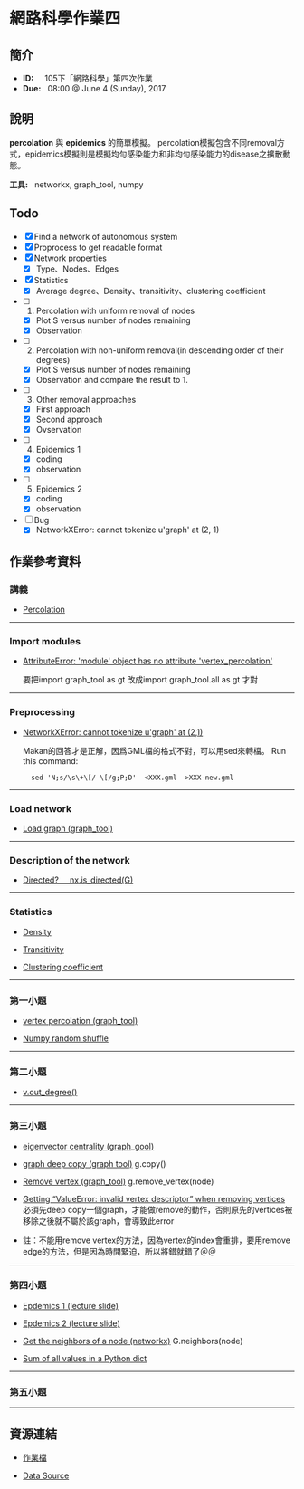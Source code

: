 <style>
    .markdown-body h1{
        background-color:black;
        color:white;
        padding:2px;
    }
    .markdown-body h2{
        background-color:teal;
        color:white;
        padding:2px;
        
    }
</style>

# 網路科學作業四

## 簡介

- **ID:** &nbsp; &nbsp; 105下「網路科學」第四次作業
- **Due:** &nbsp; 08:00 @ June 4 (Sunday), 2017 

## 說明

 **percolation** 與 **epidemics** 的簡單模擬。
percolation模擬包含不同removal方式，epidemics模擬則是模擬均勻感染能力和非均勻感染能力的disease之擴散動態。

**工具:** &nbsp; networkx, graph_tool, numpy


## Todo
- [x] Find a network of autonomous system
- [x] Proprocess to get readable format
- [x] Network properties
    - [x] Type、Nodes、Edges
- [x] Statistics
    - [x] Average degree、Density、transitivity、clustering coefficient
- [ ] 1. Percolation with uniform removal of nodes
    - [x] Plot S versus number of nodes remaining
    - [x] Observation
- [ ] 2. Percolation with non-uniform removal(in descending order of their degrees)
    - [x] Plot S versus number of nodes remaining
    - [x] Observation and compare the result to 1.
- [ ] 3. Other removal approaches
    - [x] First approach
    - [x] Second approach
    - [x] Ovservation
- [ ] 4. Epidemics 1
    - [x] coding
    - [x] observation
- [ ] 5. Epidemics 2
    - [x] coding
    - [x] observation
- [ ] Bug
    - [x] NetworkXError: cannot tokenize u'graph' at (2, 1)

## 作業參考資料

### 講義
- [Percolation](https://ceiba.ntu.edu.tw/course/acbe31/content/percolation.pdf)

---
### Import modules
- [AttributeError: 'module' object has no attribute 'vertex_percolation'](https://stackoverflow.com/questions/28178705/graph-draw-missing-from-graph-tool-osx)
    
    要把import graph_tool as gt 改成import graph_tool.all as gt 才對

---
### Preprocessing
- [NetworkXError: cannot tokenize u'graph' at (2,1)](https://stackoverflow.com/questions/32895291/unexpected-error-reading-gml-graph/32897276#32897276)
  
  Makan的回答才是正解，因爲GML檔的格式不對，可以用sed來轉檔。
Run this command: &nbsp; 
    
        sed 'N;s/\s\+\[/ \[/g;P;D'  <XXX.gml  >XXX-new.gml 

---
### Load network
- [Load graph (graph_tool)](https://graph-tool.skewed.de/static/doc/quickstart.html#graph-i-o)

---
### Description of the network
- [Directed? &nbsp;&nbsp;&nbsp; nx.is_directed(G)](https://stackoverflow.com/questions/33620839/testing-if-a-graph-is-directed-or-undirected-graph-from-edgelist-file)


---
### Statistics

- [Density](https://networkx.github.io/documentation/networkx-1.9/reference/generated/networkx.classes.function.density.html)

- [Transitivity](https://networkx.github.io/documentation/networkx-1.10/reference/generated/networkx.algorithms.cluster.transitivity.html#networkx.algorithms.cluster.transitivity)

- [Clustering coefficient](https://networkx.github.io/documentation/networkx-1.10/reference/generated/networkx.algorithms.cluster.average_clustering.html#networkx.algorithms.cluster.average_clustering)

---
### 第一小題

- [vertex percolation (graph_tool)](https://graph-tool.skewed.de/static/doc/topology.html#graph_tool.topology.vertex_percolation)

- [Numpy random shuffle](https://docs.scipy.org/doc/numpy/reference/generated/numpy.random.shuffle.html)

---
### 第二小題

- [v.out_degree()](https://graph-tool.skewed.de/static/doc/graph_tool.html#graph_tool.Vertex.out_degree)

---
### 第三小題

- [eigenvector centrality (graph_gool)](https://graph-tool.skewed.de/static/doc/centrality.html#graph_tool.centrality.eigenvector)

- [graph deep copy (graph tool)](https://graph-tool.skewed.de/static/doc/graph_tool.html#graph_tool.Graph)
    g.copy()

- [Remove vertex (graph_tool)](https://graph-tool.skewed.de/static/doc/graph_tool.html#graph_tool.Graph.remove_vertex)
    g.remove_vertex(node)


- [Getting “ValueError: invalid vertex descriptor” when removing vertices](https://stackoverflow.com/questions/33614542/getting-valueerror-invalid-vertex-descriptor-when-removing-vertices)
    必須先deep copy一個graph，才能做remove的動作，否則原先的vertices被移除之後就不屬於該graph，會導致此error

- 註：不能用remove vertex的方法，因為vertex的index會重排，要用remove edge的方法，但是因為時間緊迫，所以將錯就錯了＠＠

---
### 第四小題

- [Epdemics 1 (lecture slide)](https://ceiba.ntu.edu.tw/course/acbe31/content/epidemics-1.pdf)

- [Epdemics 2 (lecture slide)](https://ceiba.ntu.edu.tw/course/acbe31/content/epidemics-2.pdf)
 
- [Get the neighbors of a node (networkx)](https://networkx.github.io/documentation/networkx-1.10/reference/generated/networkx.Graph.neighbors.html)
    G.neighbors(node)

- [Sum of all values in a Python dict](https://stackoverflow.com/questions/4880960/sum-of-all-values-in-a-python-dict)

---
### 第五小題



---
## 資源連結
- [作業檔](https://ceiba.ntu.edu.tw/course/acbe31/hw/Homework-4.pdf)

- [Data Source](http://www-personal.umich.edu/~mejn/netdata/)



